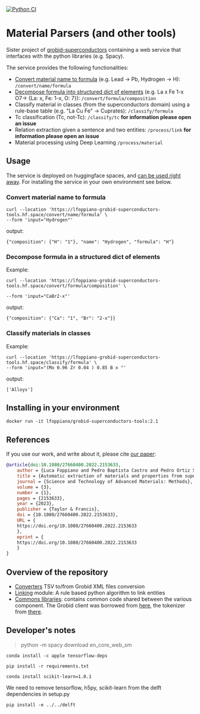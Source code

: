 [![Python CI](https://github.com/lfoppiano/grobid-superconductors-tools/actions/workflows/python-app.yml/badge.svg)](https://github.com/lfoppiano/grobid-superconductors-tools/actions/workflows/python-app.yml)

# Material Parsers (and other tools)

Sister project of [grobid-superconductors](https://github.com/lfoppiano/grobid-superconductors) containing a web service that interfaces with the python libraries (e.g. Spacy).

The service provides the following functionalities:

- [Convert material name to formula](#convert-material-name-to-formula) (e.g. Lead -> Pb, Hydrogen -> H): `/convert/name/formula`
- [Decompose formula into structured dict of elements](#decompose-formula-into-structured-dict-of-elements) (e.g. La x Fe 1-x O7-> {La: x, Fe: 1-x, O: 7}):  `/convert/formula/composition`
- Classify material in classes (from the superconductors domain) using a rule-base table (e.g. "La Cu Fe" -> Cuprates): `/classify/formula`
- Tc classification (Tc, not-Tc): `/classify/tc` **for information please open an issue**
- Relation extraction given a sentence and two entities: `/process/link` **for information please open an issue**
- Material processing using Deep Learning `/process/material`

## Usage

The service is deployed on huggingface spaces, and [can be used right away](https://lfoppiano-grobid-superconductors-tools.hf.space/version). For installing the service in your own environment see below.

### Convert material name to formula

```
curl --location 'https://lfoppiano-grobid-superconductors-tools.hf.space/convert/name/formula' \
--form 'input="Hydrogen"'
```

output:

```
{"composition": {"H": "1"}, "name": "Hydrogen", "formula": "H"}
```

### Decompose formula in a structured dict of elements

Example:

```
curl --location 'https://lfoppiano-grobid-superconductors-tools.hf.space/convert/formula/composition' \

--form 'input="CaBr2-x"'
```

output:

```
{"composition": {"Ca": "1", "Br": "2-x"}}
```

### Classify materials in classes

Example:

```
curl --location 'https://lfoppiano-grobid-superconductors-tools.hf.space/classify/formula' \
--form 'input="(Mo 0.96 Zr 0.04 ) 0.85 B x "'
```

output:

```
['Alloys']
```

## Installing in your environment

```
docker run -it lfoppiano/grobid-superconductors-tools:2.1
```

## References

If you use our work, and write about it, please cite [our paper](https://hal.inria.fr/hal-03776658):

```bibtex
@article{doi:10.1080/27660400.2022.2153633,
    author = {Luca Foppiano and Pedro Baptista Castro and Pedro Ortiz Suarez and Kensei Terashima and Yoshihiko Takano and Masashi Ishii},
    title = {Automatic extraction of materials and properties from superconductors scientific literature},
    journal = {Science and Technology of Advanced Materials: Methods},
    volume = {3},
    number = {1},
    pages = {2153633},
    year = {2023},
    publisher = {Taylor & Francis},
    doi = {10.1080/27660400.2022.2153633},
    URL = {
    https://doi.org/10.1080/27660400.2022.2153633
    },
    eprint = {
    https://doi.org/10.1080/27660400.2022.2153633
    }
}
```

## Overview of the repository

- [Converters](grobid_superconductors/converters) TSV to/from Grobid XML files conversion
- [Linking](grobid_superconductors/linking) module: A rule based python algorithm to link entities
- [Commons libraries](grobid_superconductors/commons): contains common code shared between the various component. The Grobid client was borrowed from [here](https://github.com/kermitt2/grobid-client-python), the tokenizer from [there](https://github.com/kermitt2/delft).

## Developer's notes

> python -m spacy download en_core_web_sm

```shell
conda install -c apple tensorflow-deps
```

```shell
pip install -r requirements.txt 
```

```shell
conda install scikit-learn=1.0.1
```

We need to remove tensorflow, h5py, scikit-learn from the delft dependencies in setup.py

```shell
pip install -e ../../delft 
```

